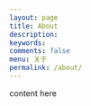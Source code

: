 ```yaml
---
layout: page
title: About
description:
keywords:
comments: false
menu: 关于
permalink: /about/
---
```


content here
